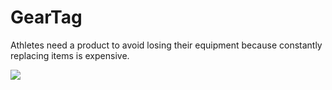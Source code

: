 # GearTag

Athletes need a product to avoid losing their equipment because constantly replacing items is expensive.

![](/assets/images/logo.png)

